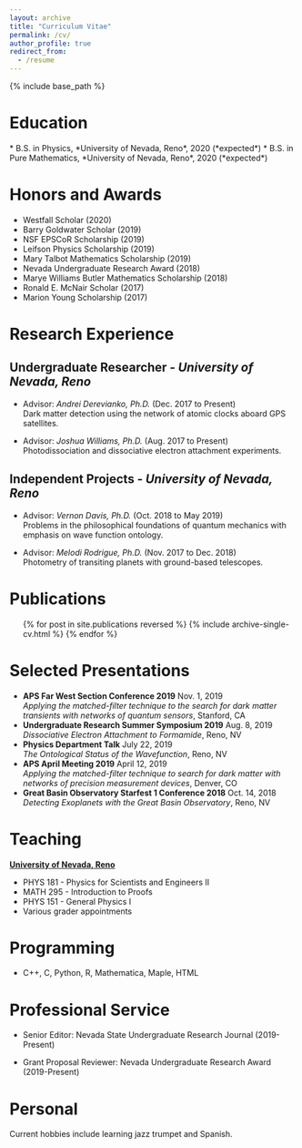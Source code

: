 ```yaml
---
layout: archive
title: "Curriculum Vitae"
permalink: /cv/
author_profile: true
redirect_from:
  - /resume
---
```


{% include base_path %}
<br />
<h1>Education</h1>
* B.S. in Physics, *University of Nevada, Reno*, 2020 (*expected*)
* B.S. in Pure Mathematics, *University of Nevada, Reno*, 2020 (*expected*)

Honors and Awards
======
* Westfall Scholar (2020)
* Barry Goldwater Scholar (2019)
* NSF EPSCoR Scholarship (2019)
* Leifson Physics Scholarship (2019)
* Mary Talbot Mathematics Scholarship (2019)
* Nevada Undergraduate Research Award (2018)
* Marye Williams Butler Mathematics Scholarship (2018)
* Ronald E. McNair Scholar (2017)
* Marion Young Scholarship (2017)

Research Experience
======
## Undergraduate Researcher - *University of Nevada, Reno*

* Advisor: *Andrei Derevianko, Ph.D.* (Dec. 2017 to Present)<br />
Dark matter detection using the network of atomic clocks aboard GPS satellites.

* Advisor: *Joshua Williams, Ph.D.* (Aug. 2017 to Present)<br />
Photodissociation and dissociative electron attachment experiments.

## Independent Projects - *University of Nevada, Reno*

* Advisor: *Vernon Davis, Ph.D.* (Oct. 2018 to May 2019)<br />
Problems in the philosophical foundations of quantum mechanics with emphasis on wave function ontology.

* Advisor: *Melodi Rodrigue, Ph.D.* (Nov. 2017 to Dec. 2018)<br />
Photometry of transiting planets with ground-based telescopes.


  
Publications
======

  <ol reversed>{% for post in site.publications reversed %} 
    {% include archive-single-cv.html %} 
  {% endfor %}</ol> 
  
Selected Presentations
======
<ul>
	<li>
	<b>APS Far West Section Conference 2019</b> Nov. 1, 2019
	<br> 
	<i>Applying the matched-filter technique to the search for dark matter transients with networks of quantum sensors</i>, Stanford, CA
	</li>
	<li>
	<b>Undergraduate Research Summer Symposium 2019</b> Aug. 8, 2019 
	<br>
	<i>Dissociative Electron Attachment to Formamide</i>, Reno, NV
	</li>
	<li>
	<b>Physics Department Talk</b> July 22, 2019 
	<br>
	<i>The Ontological Status of the Wavefunction</i>, Reno, NV
	</li>
	<li>
	<b>APS April Meeting 2019</b> April 12, 2019 
	<br>
	<i>Applying the matched-filter technique to search for dark matter with networks of precision measurement devices</i>, Denver, CO
	</li>
	<li>
	<b>Great Basin Observatory Starfest 1 Conference 2018</b> Oct. 14, 2018 
	<br>
	<i>Detecting Exoplanets with the Great Basin Observatory</i>, Reno, NV
	</li>
</ul>
  
Teaching
======
<u><b> University of Nevada, Reno</b></u>
<ul>
	<li>
	PHYS 181 - Physics for Scientists and Engineers II
	</li>
	<li>
	MATH 295 - Introduction to Proofs
	</li>
	<li>
	PHYS 151 - General Physics I
	</li>
	<li>
	Various grader appointments
	</li>
</ul>
  
Programming
======
* C++, C, Python, R, Mathematica, Maple, HTML
  
Professional Service
======
* Senior Editor: Nevada State Undergraduate Research Journal (2019-Present)

* Grant Proposal Reviewer: Nevada Undergraduate Research Award (2019-Present)


Personal
======
Current hobbies include learning jazz trumpet and Spanish.
